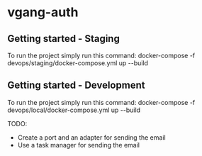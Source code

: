 # vgang-auth



## Getting started - Staging

To run the project simply run this command: docker-compose -f devops/staging/docker-compose.yml up --build

## Getting started - Development

To run the project simply run this command: docker-compose -f devops/local/docker-compose.yml up --build

TODO: 
 - Create a port and an adapter for sending the email
 - Use a task manager for sending the email